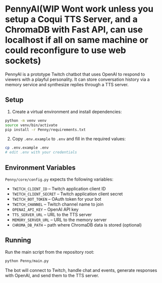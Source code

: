 # PennyAI(WIP Wont work unless you setup a Coqui TTS Server, and a ChromaDB with Fast API, can use localhost if all on same machine or could reconfigure to use web sockets)

PennyAI is a prototype Twitch chatbot that uses OpenAI to respond to viewers with a playful personality. It can store conversation history via a memory service and synthesize replies through a TTS server.

## Setup

1. Create a virtual environment and install dependencies:

```bash
python -m venv venv
source venv/bin/activate
pip install -r Penny/requirements.txt
```

2. Copy `.env.example` to `.env` and fill in the required values:

```bash
cp .env.example .env
# edit .env with your credentials
```

## Environment Variables

`Penny/core/config.py` expects the following variables:

- `TWITCH_CLIENT_ID` – Twitch application client ID
- `TWITCH_CLIENT_SECRET` – Twitch application client secret
- `TWITCH_BOT_TOKEN` – OAuth token for your bot
- `TWITCH_CHANNEL` – Twitch channel name to join
- `OPENAI_API_KEY` – OpenAI API key
- `TTS_SERVER_URL` – URL to the TTS server
- `MEMORY_SERVER_URL` – URL to the memory server
- `CHROMA_DB_PATH` – path where ChromaDB data is stored (optional)

## Running

Run the main script from the repository root:

```bash
python Penny/main.py
```

The bot will connect to Twitch, handle chat and events, generate responses with OpenAI, and send them to the TTS server.
